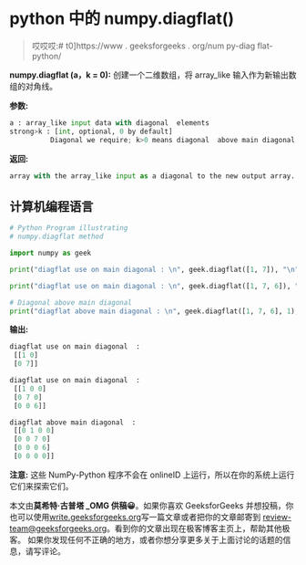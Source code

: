 # python 中的 numpy.diagflat()

> 哎哎哎:# t0]https://www . geeksforgeeks . org/num py-diag flat-python/

**numpy.diagflat (a，k = 0):** 创建一个二维数组，将 array_like 输入作为新输出数组的对角线。

**参数:**

```py
a : array_like input data with diagonal  elements
strong>k : [int, optional, 0 by default]
          Diagonal we require; k>0 means diagonal  above main diagonal  or vice versa.
```

**返回:**

```py
array with the array_like input as a diagonal to the new output array.
```

## 计算机编程语言

```py
# Python Program illustrating
# numpy.diagflat method

import numpy as geek

print("diagflat use on main diagonal : \n", geek.diagflat([1, 7]), "\n")

print("diagflat use on main diagonal : \n", geek.diagflat([1, 7, 6]), "\n")

# Diagonal above main diagonal
print("diagflat above main diagonal : \n", geek.diagflat([1, 7, 6], 1), "\n")
```

**输出:**

```py
diagflat use on main diagonal  : 
 [[1 0]
 [0 7]] 

diagflat use on main diagonal  : 
 [[1 0 0]
 [0 7 0]
 [0 0 6]] 

diagflat above main diagonal  : 
 [[0 1 0 0]
 [0 0 7 0]
 [0 0 0 6]
 [0 0 0 0]] 
```

**注意:**
这些 NumPy-Python 程序不会在 onlineID 上运行，所以在你的系统上运行它们来探索它们。

本文由**莫希特·古普塔 _OMG 供稿😀**。如果你喜欢 GeeksforGeeks 并想投稿，你也可以使用[write.geeksforgeeks.org](https://write.geeksforgeeks.org)写一篇文章或者把你的文章邮寄到 review-team@geeksforgeeks.org。看到你的文章出现在极客博客主页上，帮助其他极客。
如果你发现任何不正确的地方，或者你想分享更多关于上面讨论的话题的信息，请写评论。